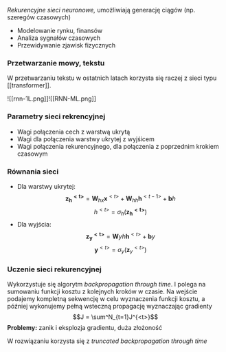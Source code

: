 *Rekurencyjne sieci neuronowe,* umożliwiają generację ciągów (np. szeregów czasowych)
- Modelowanie rynku, finansów
- Analiza sygnałów czasowych
- Przewidywanie zjawisk fizycznych

### Przetwarzanie mowy, tekstu

W przetwarzaniu tekstu w ostatnich latach korzysta się raczej z sieci typu [[transformer]].



![[rnn-1L.png]]![[RNN-ML.png]]

### Parametry sieci rekrencyjnej

- Wagi połączenia cech z warstwą ukrytą
- Wagi dla połączenia warstwy ukrytej z wyjśicem
- Wagi połączenia rekurencyjnego, dla połączenia z poprzednim krokiem czasowym

### Równania sieci

- Dla warstwy ukrytej:
$$\boldsymbol{z_h^{<t>}} = \boldsymbol{W}_{hx}\boldsymbol{x}^{<t>} + \boldsymbol{W}_{hh}\boldsymbol{h}^{<t-1>} + \boldsymbol{b}h$$
$$h^{<t>} = \sigma_h(\boldsymbol{z_h^{<t>}})$$
- Dla wyjścia:
$$\boldsymbol{z_y^{<t>}} = \boldsymbol{W}yh\boldsymbol{h}^{<t>} + \boldsymbol{b}y$$
$$\boldsymbol{y}^{<t>} = \sigma_y(\boldsymbol z_y^{<t>})$$
### Uczenie sieci rekurencyjnej

Wykorzystuje się algorytm *backpropagation through time*.
I polega na sumowaniu funkcji kosztu z kolejnych kroków w czasie.
Na wejście podajemy kompletną sekwencję w celu wyznaczenia funkcji kosztu, a później wykonujemy pełną wsteczną propagację wyznaczając gradienty
$$J = \sum^N_{t=1}J^{<t>}$$
**Problemy:** zanik i eksplozja gradientu, duża złożoność

W rozwiązaniu korzysta się z *truncated backpropagation through time*

